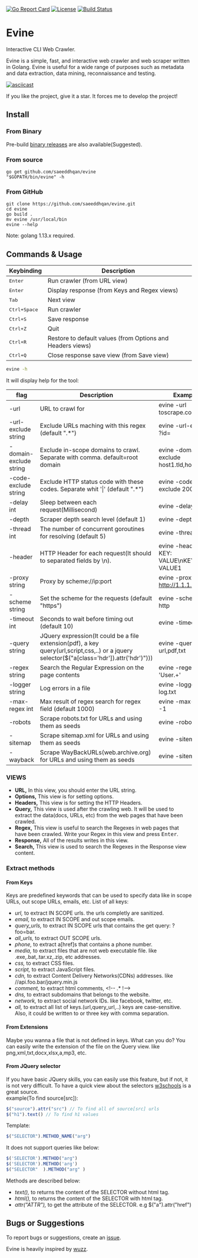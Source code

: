 [![Go Report Card](https://goreportcard.com/badge/github.com/saeeddhqan/evine)](https://goreportcard.com/report/github.com/saeeddhqan/evine)
[![License](https://img.shields.io/github/license/saeeddhqan/evine?color=%234ac41c)](https://opensource.org/licenses/GPL-3.0)
[![Build Status](https://travis-ci.com/saeeddhqan/evine.svg?branch=master)](https://travis-ci.com/saeeddhqan/evine)
# Evine

Interactive CLI Web Crawler.

Evine is a simple, fast, and interactive web crawler and web scraper written in Golang.
Evine is useful for a wide range of purposes such as metadata and data extraction, data mining, reconnaissance and testing.

[![asciicast](https://asciinema.org/a/351624.svg)](https://asciinema.org/a/351624)

If you like the project, give it a star. It forces me to develop the project!


## Install

### From Binary
Pre-build [binary releases](https://github.com/saeeddhqan/evine/releases) are also available(Suggested).
### From source
```
go get github.com/saeeddhqan/evine
"$GOPATH/bin/evine" -h
```
### From GitHub
```
git clone https://github.com/saeeddhqan/evine.git
cd evine
go build .
mv evine /usr/local/bin
evine --help
```

Note: golang 1.13.x required.

## Commands & Usage

Keybinding                              | Description
----------------------------------------|---------------------------------------
<kbd>Enter</kbd>                        | Run crawler (from URL view)
<kbd>Enter</kbd>                        | Display response (from Keys and Regex views)
<kbd>Tab</kbd>       					          | Next view
<kbd>Ctrl+Space</kbd>                   | Run crawler
<kbd>Ctrl+S</kbd>                       | Save response
<kbd>Ctrl+Z</kbd>                       | Quit
<kbd>Ctrl+R</kbd>                       | Restore to default values (from Options and Headers views)
<kbd>Ctrl+Q</kbd>                       | Close response save view (from Save view)

```bash
evine -h
```
It will display help for the tool:

| flag | Description | Example |
|------|-------------|---------|
| -url | URL to crawl for | evine -url toscrape.com |
| -url-exclude string | Exclude URLs maching with this regex (default ".*")  | evine -url-exclude ?id= | 
| -domain-exclude string | Exclude in-scope domains to crawl. Separate with comma. default=root domain | evine -domain-exclude host1.tld,host2.tld | 
| -code-exclude string | Exclude HTTP status code with these codes. Separate whit '\|' (default ".*") | evine -code-exclude 200,201 | 
| -delay int  | Sleep between each request(Millisecond) | evine -delay 300 | 
| -depth | Scraper depth search level (default 1) | evine -depth 2 | 
| -thread int | The number of concurrent goroutines for resolving (default 5) | evine -thread 10 |
| -header | HTTP Header for each request(It should to separated fields by \n). | evine -header KEY: VALUE\nKEY1: VALUE1 | 
| -proxy string | Proxy by scheme://ip:port | evine -proxy http://1.1.1.1:8080 | 
| -scheme string | Set the scheme for the requests (default "https") | evine -scheme http | 
| -timeout int | Seconds to wait before timing out (default 10) | evine -timeout 15 | 
| -query string | JQuery expression(It could be a file extension(pdf), a key query(url,script,css,..) or a jquery selector($("a[class='hdr']).attr('hdr')"))) | evine -query url,pdf,txt |
| -regex string | Search the Regular Expression on the page contents | evine -regex 'User.+' |
| -logger string | Log errors in a file | evine -logger log.txt | 
| -max-regex int | Max result of regex search for regex field (default 1000) | evine -max-regex -1 | 
| -robots | Scrape robots.txt for URLs and using them as seeds | evine -robots |
| -sitemap | Scrape sitemap.xml for URLs and using them as seeds | evine -sitemap |
| -wayback | Scrape WayBackURLs(web.archive.org) for URLs and using them as seeds | evine -sitemap |

### VIEWS
- <b>URL,</b> In this view, you should enter the URL string.
- <b>Options,</b> This view is for setting options.
- <b>Headers,</b> This view is for setting the HTTP Headers.
- <b>Query,</b> This view is used after the crawling web. 
  It will be used to extract the data(docs, URLs, etc) from the web pages that have been crawled.
- <b>Regex,</b> This view is useful to search the Regexes in web pages that have been crawled. Write your Regex in this view and press <kbd>Enter</kbd>.
- <b>Response,</b> All of the results writes in this view.
- <b>Search,</b> This view is used to search the Regexes in the Response view content.

### Extract methods
#### From Keys
Keys are predefined keywords that can be used to specify data like in scope URLs, out scope URLs, emails, etc.
List of all keys:
- <i>url,</i> to extract IN SCOPE urls. the urls completly are sanitized.
- <i>email,</i> to extract IN SCOPE and out scope emails.
- <i>query_urls,</i> to extract IN SCOPE urls that contains the get query: ?foo=bar.
- <i>all_urls,</i> to extract OUT SCOPE urls.
- <i>phone,</i> to extract a[href]s that contains a phone number.
- <i>media,</i> to extract files that are not web executable file. like .exe,.bat,.tar.xz,.zip, etc addresses.
- <i>css,</i> to extract CSS files.
- <i>script,</i> to extract JavaScript files.
- <i>cdn,</i> to extract Content Delivery Networks(CDNs) addresses. like //api.foo.bar/jquery.min.js
- <i>comment,</i> to extract html comments, <\!-- .* !-->
- <i>dns,</i> to extract subdomains that belongs to the website.
- <i>network,</i> to extract social network IDs. like facebook, twitter, etc.
- <i>all,</i> to extract all list of keys.(url,query_url,..)
keys are case-sensitive. Also, it could be written to or three key with comma separation.
#### From Extensions
Maybe you wanna a file that is not defined in keys. What can you do? You can easily write the extension of the file on the Query view. like png,xml,txt,docx,xlsx,a,mp3, etc.
#### From JQuery selector
If you have basic JQuery skills, you can easily use this feature, but if not, it is not very difficult. To have a quick view about the selectors [w3schools](https://www.w3schools.com/jquery/jquery_ref_selectors.asp) is a great source.<br>
example(To find source[src]):
```javascript
$("source").attr("src") // To find all of source[src] urls
$("h1").text() // To find h1 values
```
Template:
```javascript
$("SELECTOR").METHOD_NAME("arg")
```
It does not support queries like below:
```javascript
$('SELECTOR').METHOD("arg")
$('SELECTOR').METHOD('arg')
$("SELECTOR"  ).METHOD("arg" )
```
Methods are described below:
- <i>text(),</i> to returns the content of the SELECTOR without html tag.
- <i>html(),</i> to returns the content of the SELECTOR with html tag.
- <i>attr("ATTR"),</i> to get the attribute of the SELECTOR. e.g $("a").attr("href")




## Bugs or Suggestions

To report bugs or suggestions, create an [issue](https://github.com/saeeddhqan/evine/issues).

Evine is heavily inspired by [wuzz](https://github.com/asciimoo/wuzz).
